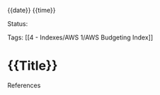 {{date}} {{time}}

Status:

Tags:
[[4 - Indexes/AWS 1/AWS Budgeting Index]]

# {{Title}}




References 
[]()